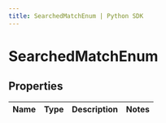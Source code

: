 ```yaml
---
title: SearchedMatchEnum | Python SDK
---
```


# SearchedMatchEnum


## Properties

Name | Type | Description | Notes
------------ | ------------- | ------------- | -------------


